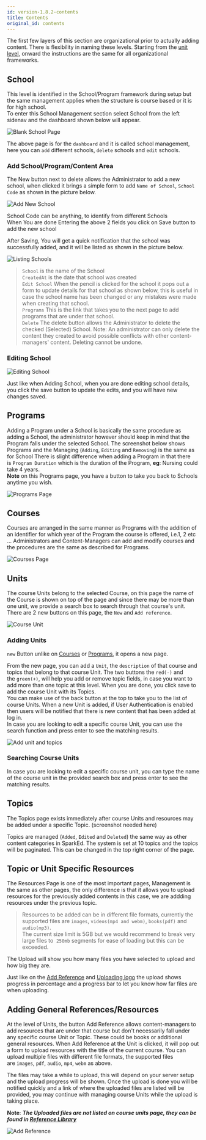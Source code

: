 ```yaml
---
id: version-1.8.2-contents
title: Contents
original_id: contents
---
```



The first few layers of this section are organizational prior to actually adding content.  There is flexibility in naming these levels. Starting from the [unit level](#course-units), onward the instructions are the same for all organizational frameworks. 


## School

This level is identified in the School/Program framework during setup but the same management applies when the structure is course based or it is for high school.  
To enter this School Management section select School from the left sidenav and the dashboard shown below will appear.   

 
![Blank School Page](assets/school1.png)  


The above page is for the `dashboard` and it is called school management, here you can `add` different schools, `delete` schools and  `edit` schools.

### Add School/Program/Content Area

The New button next to delete allows the Administrator to add a new school, when clicked it brings a simple form to add `Name of School`, `School Code` as shown in the picture below.


![Add New School](assets/school2.png)  

School Code can be anything, to identify from different Schools  
When You are done Entering the above 2 fields you click on Save button to add the new school  

After Saving, You will get a quick notification that the school was successfully added, and it will be listed as shown in the picture below.  

![Listing Schools](assets/school3.png)  

> `School` is the name of the School  
> `CreatedAt` is the date that school was created  
> `Edit School` When the pencil is clicked for the school it pops out a form to update details for that school as shown below, this is useful in case the school name has been changed or any mistakes were made when creating that school.    
> `Programs` This is the link that takes you to the next page to add programs that are under that school.   
> `Delete` The delete button allows the Administrator to delete the checked (Selected) School.  Note: An administrator can only delete the content they created to avoid possible conflicts with other content-managers' content. Deleting cannot be undone.  

### Editing School  

![Editing School](assets/school4.png)  

Just like when Adding School, when you are done editing school details, you click the save button to update the edits, and you will have new changes saved.   



## Programs 

Adding a Program under a School is basically the same procedure as adding a School, the administrator however should keep in mind that the Program falls under the selected School. The screenshot below shows Programs and the Managing (`Adding`, `Editing` and `Removing`) is the same as for School
There is slight difference when adding a Program in that there is `Program Duration` which is the duration of the Program, **eg**: Nursing could take 4 years.  
**Note** on this Programs page, you have a button to take you back to Schools anytime you wish.
 

![Programs Page](assets/school5.png)  

## Courses 

Courses are arranged in the same manner as Programs with the addition of an identifier for which year of the Program the course is offered, i.e.1, 2 etc ... Administrators and Content-Managers can add and modify courses and the procedures are the same as described for Programs.   

![Courses Page](assets/school6.png)  

## Units  

The course Units belong to the selected Course, on this page the name of the Course is shown on top of the page and since there may be more than one unit, we provide a search box to search through that course's unit. There are 2 new buttons on this page, the `New` and `Add reference`.  
 
 ![Course Unit](assets/school7.png)

### Adding Units

`new` Button unlike on [Courses](#courses) or [Programs](#programs), it opens a new page.

From the new page, you can add a `Unit`, the `description` of that course and topics that belong to that course Unit.  The two buttons the `red(-)` and the `green(+)`, will help you add or remove topic fields, in case you want to add more than one topic at this level. When you are done, you click save to add the course Unit with its Topics.   
You can make use of the back button at the top to take you to the list of course Units.
When a new Unit is added, if User Authentication is enabled then users will be notified that there is new content that has been added at log in.  
In case you are looking to edit a specific course Unit, you can use the search function and press enter to see the matching results.
 

![Add unit and topics](assets/school8.png)   

### Searching Course Units  

In case you are looking to edit a specific course unit, you can type the name of the course unit in the provided search box and press enter to see the matching results.  

## Topics  

The Topics page exists immediately after course Units and resources may be added under a specific Topic.
(screenshot needed here)

Topics are  managed (`Added`, `Edited` and `Deleted`) the same way as other content categories  in SparkEd. The system is set at 10 topics and the topics will be paginated. This can be changed in the top right corner of the page.
 

## Topic or Unit Specific Resources  

The Resources Page is one of the most important pages, Management is the same as other pages, the only difference is that it allows you to upload resources for the previously added contents in this case, we are addding resources under the previous topic.  

> Resources to be added can be in different file formats, currently the supported files are `images`, `videos(mp4 and webm)`, `books(pdf)` and `audio(mp3)`.   
The current size limit is 5GB but we would recommend to break very large files to  `250mb` segments for ease of loading but this can be exceeded. 

The Upload will show you how many files you have selected to upload and how big they are.  

Just like on the [Add Reference](#add-reference) and [Uploading logo](setup.md#upload-institution-logo) the upload shows progress in percentage and a progress bar to let you know how far files are when uploading. 


## Adding General References/Resources
  
At the level of Units, the button Add Reference allows content-managers to add resources that are under that course but don't necessarily fall under any specific course Unit or Topic. These could be books or additional general resources. When Add Reference at the Unit is clicked, it will pop out a form to upload resources with the title of the current course. You can upload multiple files with different file formats, the supported files are `images`, `pdf`, `audio`, `mp4`, `webm` as above.  

The files may take a while to upload, this will depend on your server setup and the upload progress will be shown.  Once the upload is done you will be notified quickly and a link of where the uploaded files are listed will be provided, you may continue with managing course Units while the upload is taking place.

**Note**: ***The Uploaded files are not listed on course units page, they can be found in [Reference Library](referencelibrary.md)***

![Add Reference](assets/school9.png) 

















 






<!-- Screenshot for the School Management Component -->